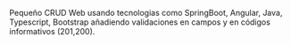 Pequeño CRUD Web usando tecnologias como SpringBoot, Angular, Java, Typescript, Bootstrap añadiendo validaciones en campos y en códigos informativos (201,200).
